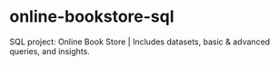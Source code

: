 # online-bookstore-sql
SQL project: Online Book Store | Includes datasets, basic &amp; advanced queries, and insights.
